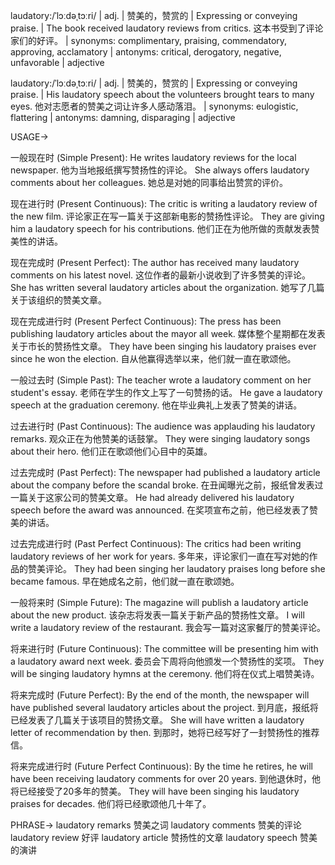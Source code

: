 laudatory:/ˈlɔːdəˌtɔːri/ | adj. | 赞美的，赞赏的 | Expressing or conveying praise. | The book received laudatory reviews from critics. 这本书受到了评论家们的好评。 | synonyms: complimentary, praising, commendatory, approving, acclamatory | antonyms: critical, derogatory, negative, unfavorable | adjective

laudatory:/ˈlɔːdəˌtɔːri/ | adj. | 赞美的，赞赏的 | Expressing or conveying praise. |  His laudatory speech about the volunteers brought tears to many eyes. 他对志愿者的赞美之词让许多人感动落泪。 | synonyms: eulogistic, flattering | antonyms: damning, disparaging | adjective

USAGE->

一般现在时 (Simple Present):
He writes laudatory reviews for the local newspaper. 他为当地报纸撰写赞扬性的评论。
She always offers laudatory comments about her colleagues. 她总是对她的同事给出赞赏的评价。

现在进行时 (Present Continuous):
The critic is writing a laudatory review of the new film.  评论家正在写一篇关于这部新电影的赞扬性评论。
They are giving him a laudatory speech for his contributions. 他们正在为他所做的贡献发表赞美性的讲话。

现在完成时 (Present Perfect):
The author has received many laudatory comments on his latest novel.  这位作者的最新小说收到了许多赞美的评论。
She has written several laudatory articles about the organization. 她写了几篇关于该组织的赞美文章。

现在完成进行时 (Present Perfect Continuous):
The press has been publishing laudatory articles about the mayor all week.  媒体整个星期都在发表关于市长的赞扬性文章。
They have been singing his laudatory praises ever since he won the election. 自从他赢得选举以来，他们就一直在歌颂他。

一般过去时 (Simple Past):
The teacher wrote a laudatory comment on her student's essay. 老师在学生的作文上写了一句赞扬的话。
He gave a laudatory speech at the graduation ceremony. 他在毕业典礼上发表了赞美的讲话。

过去进行时 (Past Continuous):
The audience was applauding his laudatory remarks. 观众正在为他赞美的话鼓掌。
They were singing laudatory songs about their hero. 他们正在歌颂他们心目中的英雄。

过去完成时 (Past Perfect):
The newspaper had published a laudatory article about the company before the scandal broke. 在丑闻曝光之前，报纸曾发表过一篇关于这家公司的赞美文章。
He had already delivered his laudatory speech before the award was announced. 在奖项宣布之前，他已经发表了赞美的讲话。

过去完成进行时 (Past Perfect Continuous):
The critics had been writing laudatory reviews of her work for years. 多年来，评论家们一直在写对她的作品的赞美评论。
They had been singing her laudatory praises long before she became famous.  早在她成名之前，他们就一直在歌颂她。

一般将来时 (Simple Future):
The magazine will publish a laudatory article about the new product.  该杂志将发表一篇关于新产品的赞扬性文章。
I will write a laudatory review of the restaurant. 我会写一篇对这家餐厅的赞美评论。

将来进行时 (Future Continuous):
The committee will be presenting him with a laudatory award next week. 委员会下周将向他颁发一个赞扬性的奖项。
They will be singing laudatory hymns at the ceremony.  他们将在仪式上唱赞美诗。

将来完成时 (Future Perfect):
By the end of the month, the newspaper will have published several laudatory articles about the project. 到月底，报纸将已经发表了几篇关于该项目的赞扬文章。
She will have written a laudatory letter of recommendation by then. 到那时，她将已经写好了一封赞扬性的推荐信。

将来完成进行时 (Future Perfect Continuous):
By the time he retires, he will have been receiving laudatory comments for over 20 years. 到他退休时，他将已经接受了20多年的赞美。
They will have been singing his laudatory praises for decades. 他们将已经歌颂他几十年了。


PHRASE->
laudatory remarks  赞美之词
laudatory comments  赞美的评论
laudatory review  好评
laudatory article  赞扬性的文章
laudatory speech  赞美的演讲
